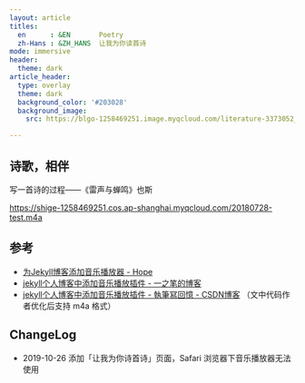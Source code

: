 ```yaml
---
layout: article
titles: 
  en      : &EN       Poetry
  zh-Hans : &ZH_HANS  让我为你读首诗
mode: immersive
header: 
  theme: dark
article_header:
  type: overlay
  theme: dark
  background_color: '#203028'
  background_image: 
    src: https://blgo-1258469251.image.myqcloud.com/literature-3373052_1920.jpg?imageMogr2/strip/thumbnail/800x

---
```


## 诗歌，相伴

<!--more-->

<style>
  .page__header .header__brand path {
    fill: rgba(255, 255, 255, .95);
  }
</style>

 写一首诗的过程——《雷声与蝉鸣》也斯

https://shige-1258469251.cos.ap-shanghai.myqcloud.com/20180728-test.m4a

## 参考
- [为Jekyll博客添加音乐播放器 - Hope](http://leohope.com/%E8%A7%A3%E9%97%AE%E9%A2%98/2018/06/04/music-player/)
- [jekyll个人博客中添加音乐播放插件 - 一之笔的博客](https://yizibi.github.io/2018/10/15/jekyll%E4%B8%AA%E4%BA%BA%E5%8D%9A%E5%AE%A2%E4%B8%AD%E6%B7%BB%E5%8A%A0%E9%9F%B3%E4%B9%90%E6%92%AD%E6%94%BE%E6%8F%92%E4%BB%B6/)
- [jekyll个人博客中添加音乐播放插件 - 執筆冩回憶 - CSDN博客](https://blog.csdn.net/z564359805/article/details/100709964) （文中代码作者优化后支持 m4a 格式）

## ChangeLog
- 2019-10-26 添加「让我为你诗首诗」页面，Safari 浏览器下音乐播放器无法使用
		